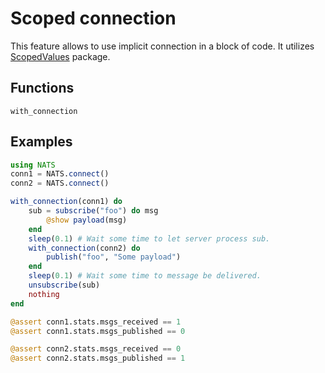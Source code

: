 # Scoped connection

This feature allows to use implicit connection in a block of code. It utilizes [ScopedValues](https://github.com/vchuravy/ScopedValues.jl) package.

## Functions

```@docs
with_connection
```

## Examples

```julia
using NATS
conn1 = NATS.connect()
conn2 = NATS.connect()

with_connection(conn1) do
    sub = subscribe("foo") do msg
        @show payload(msg)
    end
    sleep(0.1) # Wait some time to let server process sub.
    with_connection(conn2) do
        publish("foo", "Some payload")
    end
    sleep(0.1) # Wait some time to message be delivered.
    unsubscribe(sub)
    nothing
end

@assert conn1.stats.msgs_received == 1
@assert conn1.stats.msgs_published == 0

@assert conn2.stats.msgs_received == 0
@assert conn2.stats.msgs_published == 1

```